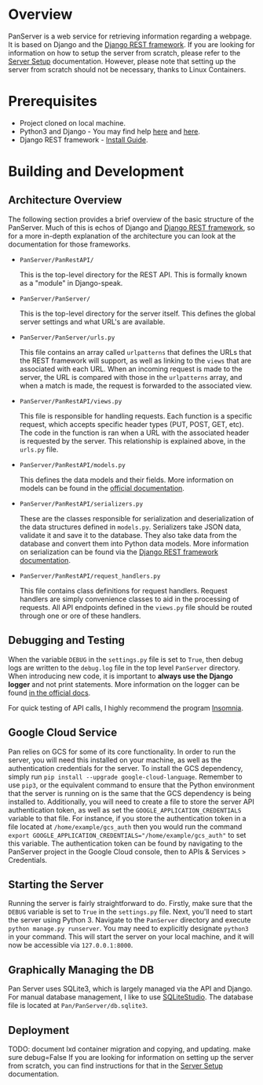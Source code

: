 # Overview
PanServer is a web service for retrieving information regarding a webpage. It is based on Django and the [Django REST framework](http://www.django-rest-framework.org/). If you are looking for information on how to setup the server from scratch, please refer to the [Server Setup](https://github.com/aknobloch/Pan/blob/master/Documentation/Server%20Setup.md) documentation. However, please note that setting up the server from scratch should not be necessary, thanks to Linux Containers.

# Prerequisites
* Project cloned on local machine.
* Python3 and Django - You may find help [here](https://docs.djangoproject.com/en/2.0/topics/install/) and [here](https://stackoverflow.com/questions/10763440/how-to-install-python3-version-of-package-via-pip-on-ubuntu).
* Django REST framework - [Install Guide](http://www.django-rest-framework.org/).

# Building and Development

## Architecture Overview
The following section provides a brief overview of the basic structure of the PanServer. Much of this is echos of Django and [Django REST framework](http://www.django-rest-framework.org/), so for a more in-depth explanation of the architecture you can look at the documentation for those frameworks.

* `PanServer/PanRestAPI/` 

   This is the top-level directory for the REST API. This is formally known as a "module" in Django-speak.
   
* `PanServer/PanServer/` 

   This is the top-level directory for the server itself. This defines the global server settings and what URL's are available.
   
* `PanServer/PanServer/urls.py`

   This file contains an array called `urlpatterns` that defines the URLs that the REST framework will support, as well as linking to the `views` that are associated with each URL. When an incoming request is made to the server, the URL is compared with those in the `urlpatterns` array, and when a match is made, the request is forwarded to the associated view.
   
* `PanServer/PanRestAPI/views.py`

   This file is responsible for handling requests. Each function is a specific request, which accepts specific header types (PUT, POST, GET, etc). The code in the function is ran when a URL with the associated header is requested by the server. This relationship is explained above, in the `urls.py` file.
   
* `PanServer/PanRestAPI/models.py` 

   This defines the data models and their fields. More information on models can be found in the [official documentation](https://docs.djangoproject.com/en/2.0/topics/db/models/).
   
* `PanServer/PanRestAPI/serializers.py` 

   These are the classes responsible for serialization and deserialization of the data structures defined in `models.py`. Serializers take JSON data, validate it and save it to the database. They also take data from the database and convert them into Python data models. More information on serialization can be found via the [Django REST framework documentation](http://www.django-rest-framework.org/tutorial/1-serialization/).
   
* `PanServer/PanRestAPI/request_handlers.py`

   This file contains class definitions for request handlers. Request handlers are simply convenience classes to aid in the processing of requests. All API endpoints defined in the `views.py` file should be routed through one or ore of these handlers.

## Debugging and Testing
When the variable `DEBUG` in the `settings.py` file is set to `True`, then debug logs are written to the `debug.log` file in the top level `PanServer` directory. When introducing new code, it is important to **always use the Django logger** and not print statements. More information on the logger can be found [in the official docs](https://docs.djangoproject.com/en/2.0/topics/logging/). 

For quick testing of API calls, I highly recommend the program [Insomnia](https://insomnia.rest/download/).

## Google Cloud Service
Pan relies on GCS for some of its core functionality. In order to run the server, you will need this installed on your machine, as well as the authentication credentials for the server. To install the GCS dependency, simply run `pip install --upgrade google-cloud-language`. Remember to use `pip3`, or the equivalent command to ensure that the Python environment that the server is running on is the same that the GCS dependency is being installed to. Additionally, you will need to create a file to store the server API authentication token, as well as set the `GOOGLE_APPLICATION_CREDENTIALS` variable to that file. For instance, if you store the authentication token in a file located at `/home/example/gcs_auth` then you would run the command `export GOOGLE_APPLICATION_CREDENTIALS="/home/example/gcs_auth"` to set this variable. The authentication token can be found by navigating to the PanServer project in the Google Cloud console, then to APIs & Services > Credentials. 

## Starting the Server
Running the server is fairly straightforward to do. Firstly, make sure that the `DEBUG` variable is set to `True` in the `settings.py` file. Next, you'll need to start the server using Python 3. Navigate to the `PanServer` directory and execute `python manage.py runserver`. You may need to explicitly designate `python3` in your command. This will start the server on your local machine, and it will now be accessible via `127.0.0.1:8000`. 

## Graphically Managing the DB
Pan Server uses SQLite3, which is largely managed via the API and Django. For manual database management, I like to use [SQLiteStudio](https://sqlitestudio.pl/index.rvt?act=about). The database file is located at `Pan/PanServer/db.sqlite3`. 

## Deployment
TODO: document lxd container migration and copying, and updating. make sure debug=False
If you are looking for information on setting up the server from scratch, you can find instructions for that in the [Server Setup](https://github.com/aknobloch/Pan/blob/master/Documentation/Server%20Setup.md) documentation.
